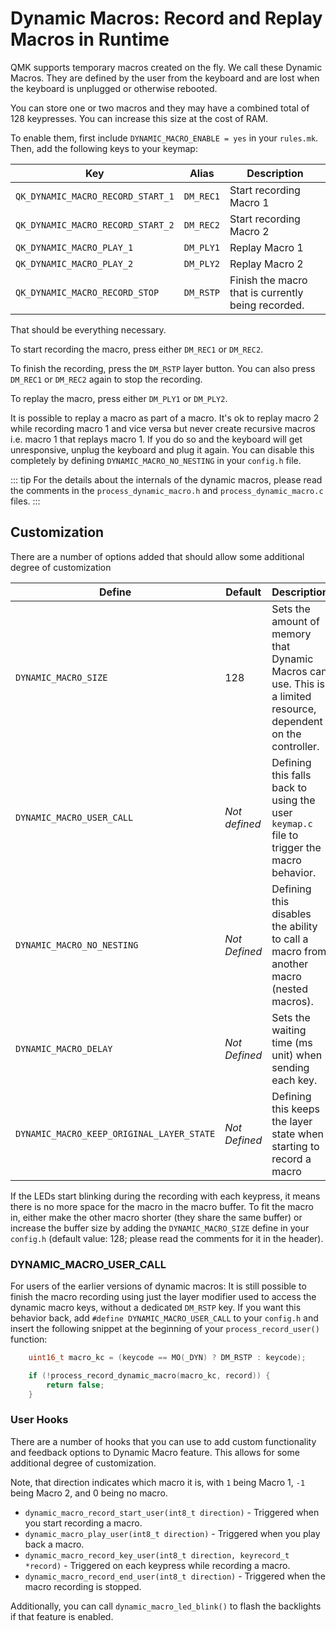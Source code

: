 # Dynamic Macros: Record and Replay Macros in Runtime

QMK supports temporary macros created on the fly. We call these Dynamic Macros. They are defined by the user from the keyboard and are lost when the keyboard is unplugged or otherwise rebooted.

You can store one or two macros and they may have a combined total of 128 keypresses. You can increase this size at the cost of RAM.

To enable them, first include `DYNAMIC_MACRO_ENABLE = yes` in your `rules.mk`. Then, add the following keys to your keymap:

|Key                              |Alias    |Description                                       |
|---------------------------------|---------|--------------------------------------------------|
|`QK_DYNAMIC_MACRO_RECORD_START_1`|`DM_REC1`|Start recording Macro 1                           |
|`QK_DYNAMIC_MACRO_RECORD_START_2`|`DM_REC2`|Start recording Macro 2                           |
|`QK_DYNAMIC_MACRO_PLAY_1`        |`DM_PLY1`|Replay Macro 1                                    |
|`QK_DYNAMIC_MACRO_PLAY_2`        |`DM_PLY2`|Replay Macro 2                                    |
|`QK_DYNAMIC_MACRO_RECORD_STOP`   |`DM_RSTP`|Finish the macro that is currently being recorded.|

That should be everything necessary. 

To start recording the macro, press either `DM_REC1` or `DM_REC2`. 

To finish the recording, press the `DM_RSTP` layer button. You can also press `DM_REC1` or `DM_REC2` again to stop the recording.

To replay the macro, press either `DM_PLY1` or `DM_PLY2`.

It is possible to replay a macro as part of a macro. It's ok to replay macro 2 while recording macro 1 and vice versa but never create recursive macros i.e. macro 1 that replays macro 1. If you do so and the keyboard will get unresponsive, unplug the keyboard and plug it again.  You can disable this completely by defining `DYNAMIC_MACRO_NO_NESTING`  in your `config.h` file.

::: tip
For the details about the internals of the dynamic macros, please read the comments in the `process_dynamic_macro.h` and `process_dynamic_macro.c` files.
:::

## Customization 

There are a number of options added that should allow some additional degree of customization

|Define                                    |Default         |Description                                                                                                      |
|------------------------------------------|----------------|-----------------------------------------------------------------------------------------------------------------|
|`DYNAMIC_MACRO_SIZE`                      |128             |Sets the amount of memory that Dynamic Macros can use. This is a limited resource, dependent on the controller.  |
|`DYNAMIC_MACRO_USER_CALL`                 |*Not defined*   |Defining this falls back to using the user `keymap.c` file to trigger the macro behavior.                        |
|`DYNAMIC_MACRO_NO_NESTING`                |*Not Defined*   |Defining this disables the ability to call a macro from another macro (nested macros).                           |
|`DYNAMIC_MACRO_DELAY`                     |*Not Defined*   |Sets the waiting time (ms unit) when sending each key.                                                           |
|`DYNAMIC_MACRO_KEEP_ORIGINAL_LAYER_STATE` |*Not Defined*   |Defining this keeps the layer state when starting to record a macro                                              |


If the LEDs start blinking during the recording with each keypress, it means there is no more space for the macro in the macro buffer. To fit the macro in, either make the other macro shorter (they share the same buffer) or increase the buffer size by adding the `DYNAMIC_MACRO_SIZE` define in your `config.h` (default value: 128; please read the comments for it in the header).


### DYNAMIC_MACRO_USER_CALL

For users of the earlier versions of dynamic macros: It is still possible to finish the macro recording using just the layer modifier used to access the dynamic macro keys, without a dedicated `DM_RSTP` key. If you want this behavior back, add `#define DYNAMIC_MACRO_USER_CALL` to your `config.h` and insert the following snippet at the beginning of your `process_record_user()` function:

```c
	uint16_t macro_kc = (keycode == MO(_DYN) ? DM_RSTP : keycode);

	if (!process_record_dynamic_macro(macro_kc, record)) {
		return false;
	}
```

### User Hooks

There are a number of hooks that you can use to add custom functionality and feedback options to Dynamic Macro feature.  This allows for some additional degree of customization. 

Note, that direction indicates which macro it is, with `1` being Macro 1, `-1` being Macro 2, and 0 being no macro. 

* `dynamic_macro_record_start_user(int8_t direction)` - Triggered when you start recording a macro.
* `dynamic_macro_play_user(int8_t direction)` - Triggered when you play back a macro.
* `dynamic_macro_record_key_user(int8_t direction, keyrecord_t *record)` - Triggered on each keypress while recording a macro.
* `dynamic_macro_record_end_user(int8_t direction)` - Triggered when the macro recording is stopped. 

Additionally, you can call `dynamic_macro_led_blink()` to flash the backlights if that feature is enabled. 
